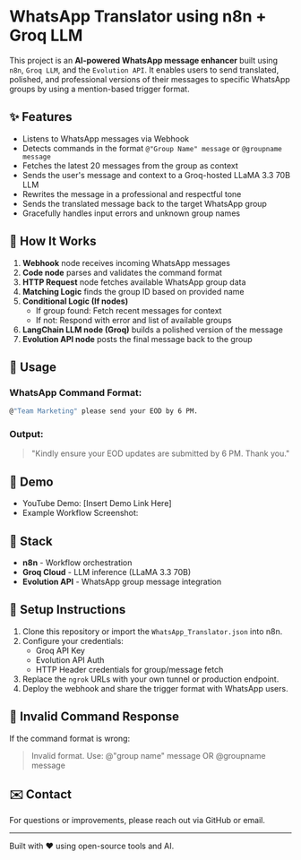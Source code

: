 # WhatsApp Translator using n8n + Groq LLM

This project is an **AI-powered WhatsApp message enhancer** built using `n8n`, `Groq LLM`, and the `Evolution API`. It enables users to send translated, polished, and professional versions of their messages to specific WhatsApp groups by using a mention-based trigger format.

## ✨ Features

- Listens to WhatsApp messages via Webhook
- Detects commands in the format `@"Group Name" message` or `@groupname message`
- Fetches the latest 20 messages from the group as context
- Sends the user's message and context to a Groq-hosted LLaMA 3.3 70B LLM
- Rewrites the message in a professional and respectful tone
- Sends the translated message back to the target WhatsApp group
- Gracefully handles input errors and unknown group names

## 🧠 How It Works

1. **Webhook** node receives incoming WhatsApp messages
2. **Code node** parses and validates the command format
3. **HTTP Request** node fetches available WhatsApp group data
4. **Matching Logic** finds the group ID based on provided name
5. **Conditional Logic (If nodes)**
   - If group found: Fetch recent messages for context
   - If not: Respond with error and list of available groups
6. **LangChain LLM node (Groq)** builds a polished version of the message
7. **Evolution API node** posts the final message back to the group

## 🚀 Usage

### WhatsApp Command Format:

```bash
@"Team Marketing" please send your EOD by 6 PM.
```

### Output:

> "Kindly ensure your EOD updates are submitted by 6 PM. Thank you."

## 🎥 Demo

- YouTube Demo: [Insert Demo Link Here]
- Example Workflow Screenshot:&#x20;

## 🚀 Stack

- **n8n** - Workflow orchestration
- **Groq Cloud** - LLM inference (LLaMA 3.3 70B)
- **Evolution API** - WhatsApp group message integration

## 🚧 Setup Instructions

1. Clone this repository or import the `WhatsApp_Translator.json` into n8n.
2. Configure your credentials:
   - Groq API Key
   - Evolution API Auth
   - HTTP Header credentials for group/message fetch
3. Replace the `ngrok` URLs with your own tunnel or production endpoint.
4. Deploy the webhook and share the trigger format with WhatsApp users.

## 🚫 Invalid Command Response

If the command format is wrong:

> Invalid format. Use: @"group name" message OR @groupname message

## ✉️ Contact

For questions or improvements, please reach out via GitHub or email.

---

Built with ❤️ using open-source tools and AI.

